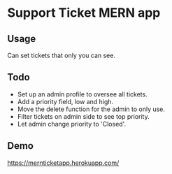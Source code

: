# Support Ticket MERN app

## Usage

Can set tickets that only you can see.

## Todo

- Set up an admin profile to oversee all tickets. 
- Add a priority field, low and high.
- Move the delete function for the admin to only use.
- Filter tickets on admin side to see top priority.
- Let admin change priority to 'Closed'.

## Demo

https://mernticketapp.herokuapp.com/